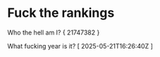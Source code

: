 # Fuck the rankings

Who the hell am I?
{ 21747382 }

What fucking year is it?
[ 2025-05-21T16:26:40Z ]
